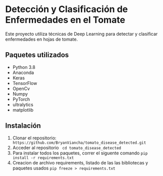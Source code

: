 # Detección y Clasificación de Enfermedades en el Tomate

Este proyecto utiliza técnicas de Deep Learning para detectar y clasificar enfermedades en hojas de tomate.

## Paquetes utilizados

- Python 3.8
- Anaconda
- Keras
- TensorFlow
- OpenCv
- Numpy
- PyTorch
- ultralytics
- matplotlib


## Instalación

1. Clonar el repositorio:
   ``` https://github.com/BryanViancha/tomato_disease_detected.git```
2. Acceder al repositorio ``` cd tomato_disease_detected```
3. Para instalar todos los paquetes, correr el siguente comando
   ```pip install -r requirements.txt```
4. Creacion de archivo requirements, listado de las las bibliotecas y paquetes usados
```pip freeze > requirements.txt```

